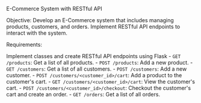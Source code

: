 E-Commerce System with RESTful API 

Objective:
Develop an E-Commerce system that includes managing products, customers, and orders. Implement RESTful API endpoints to interact with the system.

Requirements:

Implement classes and create RESTful API endpoints using Flask
    - `GET /products`: Get a list of all products.
    - `POST /products`: Add a new product.
    - `GET /customers`: Get a list of all customers.
    - `POST /customers`: Add a new customer.
    - `POST /customers/<customer_id>/cart`: Add a product to the customer's cart.
    - `GET /customers/<customer_id>/cart`: View the customer's cart.
    - `POST /customers/<customer_id>/checkout`: Checkout the customer's cart and create an order.
    - `GET /orders`: Get a list of all orders.
